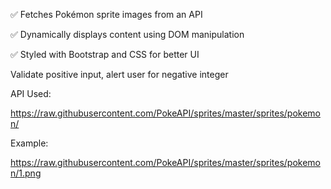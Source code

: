 ✅ Fetches Pokémon sprite images from an API

✅ Dynamically displays content using DOM manipulation

✅ Styled with Bootstrap and CSS for better UI

Validate positive input, alert user for negative integer

API Used:

https://raw.githubusercontent.com/PokeAPI/sprites/master/sprites/pokemon/

Example:

https://raw.githubusercontent.com/PokeAPI/sprites/master/sprites/pokemon/1.png
